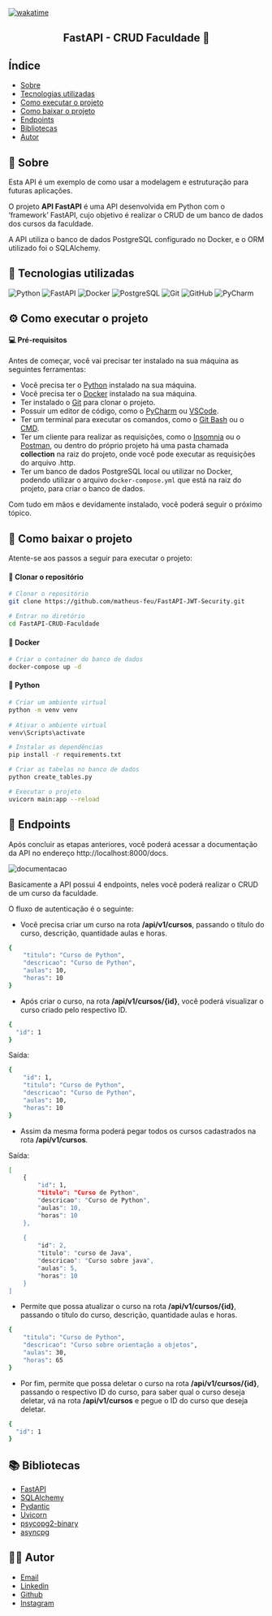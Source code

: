 [![wakatime](https://wakatime.com/badge/user/3bd24664-869f-460a-94e1-b98da8136504/project/84b221e2-7b66-4ea3-b381-f11d8513afe0.svg)](https://wakatime.com/badge/user/3bd24664-869f-460a-94e1-b98da8136504/project/84b221e2-7b66-4ea3-b381-f11d8513afe0)

<h2 align="center">FastAPI - CRUD Faculdade 🏫 </h2>

## Índice

- [Sobre](#-sobre)
- [Tecnologias utilizadas](#-tecnologias-utilizadas)
- [Como executar o projeto](#-como-executar-o-projeto)
- [Como baixar o projeto](#-como-baixar-o-projeto)
- [Endpoints](#-endpoints)
- [Bibliotecas](#-bibliotecas)
- [Autor](#-autor)

## 📖 Sobre

Esta API é um exemplo de como usar a modelagem e estruturação para futuras aplicações.

O projeto **API FastAPI** é uma API desenvolvida em Python com o ‘framework’ FastAPI, cujo objetivo é realizar o
CRUD de um banco de dados dos cursos da faculdade.

A API utiliza o banco de dados PostgreSQL configurado no Docker, e o ORM utilizado foi o SQLAlchemy.

## 🔗 Tecnologias utilizadas

![Python](https://img.shields.io/badge/-Python-3776AB?style=flat-square&logo=python&logoColor=white)
![FastAPI](https://img.shields.io/badge/-FastAPI-009688?style=flat-square&logo=fastapi&logoColor=white)
![Docker](https://img.shields.io/badge/-Docker-2496ED?style=flat-square&logo=docker&logoColor=white)
![PostgreSQL](https://img.shields.io/badge/-PostgreSQL-336791?style=flat-square&logo=postgresql&logoColor=white)
![Git](https://img.shields.io/badge/-Git-F05032?style=flat-square&logo=git&logoColor=white)
![GitHub](https://img.shields.io/badge/-GitHub-181717?style=flat-square&logo=github&logoColor=white)
![PyCharm](https://img.shields.io/badge/-PyCharm-000000?style=flat-square&logo=pycharm&logoColor=white)

## ⚙️ Como executar o projeto

#### 💻 Pré-requisitos

Antes de começar, você vai precisar ter instalado na sua máquina as seguintes ferramentas:

- Você precisa ter o [Python](https://www.python.org/downloads/) instalado na sua máquina.
- Você precisa ter o [Docker](https://www.docker.com/products/docker-desktop) instalado na sua máquina.
- Ter instalado o [Git](https://git-scm.com/downloads) para clonar o projeto.
- Possuir um editor de código, como o [PyCharm](https://www.jetbrains.com/pt-br/pycharm/download/#section=windows)
  ou [VSCode](https://code.visualstudio.com/download).
- Ter um terminal para executar os comandos, como o [Git Bash](https://gitforwindows.org/) ou
  o [CMD](https://docs.microsoft.com/pt-br/windows-server/administration/windows-commands/cmd).
- Ter um cliente para realizar as requisições, como o [Insomnia](https://insomnia.rest/download/) ou
  o [Postman](https://www.postman.com/downloads/), ou dentro do próprio projeto há uma pasta chamada **collection** na
  raiz do projeto, onde você pode executar as requisições do arquivo .http.
- Ter um banco de dados PostgreSQL local ou utilizar no Docker, podendo utilizar o arquivo `docker-compose.yml` que está
  na raiz do projeto, para criar o banco de dados.

Com tudo em mãos e devidamente instalado, você poderá seguir o próximo tópico.

## 🎯 Como baixar o projeto

Atente-se aos passos a seguir para executar o projeto:

#### 📁 Clonar o repositório

```bash
# Clonar o repositório
git clone https://github.com/matheus-feu/FastAPI-JWT-Security.git

# Entrar no diretório
cd FastAPI-CRUD-Faculdade 
```

#### 🐳 Docker

```bash
# Criar o container do banco de dados
docker-compose up -d
```

#### 🐍 Python

```bash
# Criar um ambiente virtual
python -m venv venv
 
# Ativar o ambiente virtual
venv\Scripts\activate

# Instalar as dependências
pip install -r requirements.txt

# Criar as tabelas no banco de dados
python create_tables.py

# Executar o projeto
uvicorn main:app --reload
```

## 📌 Endpoints

Após concluir as etapas anteriores, você poderá acessar a documentação da API no endereço http://localhost:8000/docs.

![documentacao](https://imgur.com/E3MTlQH.png)

Basicamente a API possui 4 endpoints, neles você poderá realizar o CRUD de um curso da faculdade.

O fluxo de autenticação é o seguinte:

- Você precisa criar um curso na rota **/api/v1/cursos**, passando o título do curso, descrição, quantidade aulas e
  horas.

```bash
{
    "titulo": "Curso de Python",
    "descricao": "Curso de Python",
    "aulas": 10,
    "horas": 10
}
```

- Após criar o curso, na rota **/api/v1/cursos/{id}**, você poderá visualizar o curso criado pelo respectivo ID.

```bash
{
  "id": 1
}
```

Saída:

```bash
{
    "id": 1,
    "titulo": "Curso de Python",
    "descricao": "Curso de Python",
    "aulas": 10,
    "horas": 10
}
```

- Assim da mesma forma poderá pegar todos os cursos cadastrados na rota **/api/v1/cursos**.

Saída:

```bash
[
    {
        "id": 1,
        "titulo": "Curso de Python",
        "descricao": "Curso de Python",
        "aulas": 10,
        "horas": 10
    },
    
    {
        "id": 2,
        "titulo": "curso de Java",
        "descricao": "Curso sobre java",
        "aulas": 5,
        "horas": 10
    }        
]
```

- Permite que possa atualizar o curso na rota **/api/v1/cursos/{id}**, passando o título do curso, descrição, quantidade
  aulas e horas.

```bash
{
    "titulo": "Curso de Python",
    "descricao": "Curso sobre orientação a objetos",
    "aulas": 30,
    "horas": 65
}
```

- Por fim, permite que possa deletar o curso na rota **/api/v1/cursos/{id}**, passando o respectivo ID do curso,
  para saber qual o curso deseja deletar, vá na rota **/api/v1/cursos** e pegue o ID do curso que deseja deletar.

```bash
{
  "id": 1
}
```

## 📚 Bibliotecas

- [FastAPI](https://fastapi.tiangolo.com/)
- [SQLAlchemy](https://www.sqlalchemy.org/)
- [Pydantic](https://pydantic-docs.helpmanual.io/)
- [Uvicorn](https://www.uvicorn.org/)
- [psycopg2-binary](https://pypi.org/project/psycopg2-binary/)
- [asyncpg](https://pypi.org/project/asyncpg/)

## 👨‍💻 Autor

- [Email](mailto:matheusfeu@gmail.com)
- [Linkedin](https://www.linkedin.com/in/matheus-feu-558558186/)
- [Github](https://github.com/matheus-feu)
- [Instagram](https://www.instagram.com/math_feu/)
